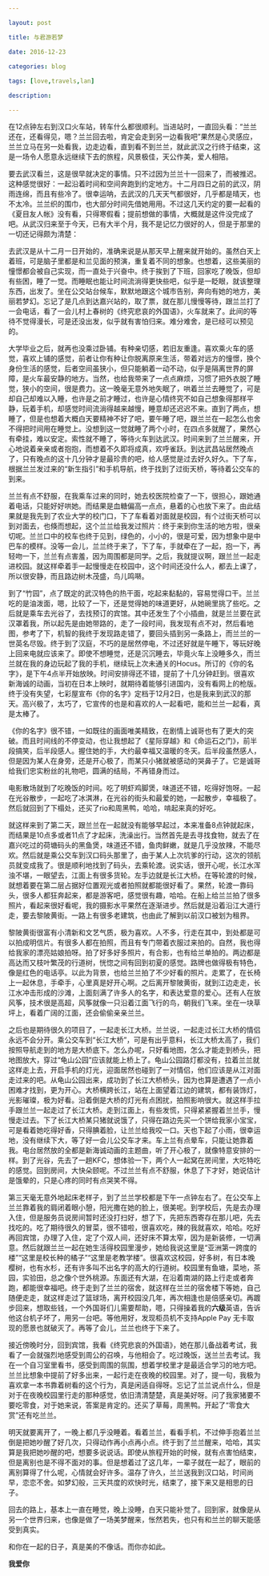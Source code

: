 ```yaml
--- 

layout: post 

title: 与君游若梦

date: 2016-12-23

categories: blog
 
tags: [love,travels,lan]

description: 

---
```


在12点钟左右到汉口火车站，转车什么都很顺利。当进站时，一直回头看：“兰兰还在，还看得见，嗯？兰兰回去啦，肯定会走到另一边看我吧”果然是心灵感应，兰兰立马在另一处看我，边走边看，直到看不到兰兰，就此武汉之行终于结束，这是一场令人愿意永远继续下去的旅程，风景极佳，天公作美，爱人相陪。

要去武汉看兰，这是很早就决定的事情。只不过因为兰兰十一回来了，而被推迟。这种感觉很好：一起沿着时间和空间奔跑到约定地方。十二月四日之前的武汉，阴雨连绵，而且有些冷了。很幸运呐，去武汉的几天天气都很好，几乎都是晴天，也不太冷。兰兰织的围巾，也大部分时间先借她用用。不过这几天约定的要一起看的《夏目友人帐》没有看，只得寒假看；提前想做的事情，大概就是这件没完成了吧。从武汉归来至于今天，已有大半个月，我不是记忆力很好的人，但是于那里的一切还记得颇为清楚：

去武汉是从十二月一日开始的，准确来说是从那天早上醒来就开始的。虽然白天上着班，可是脑子里都是和兰见面的预演，重复着不同的想象。也想着，这些美丽的憧憬都会被自己实现，而一直处于兴奋中。终于挨到了下班，回家吃了晚饭，但却有些困，睡了一觉。而睡眠也能让时间流淌得更快些吧，似乎是一眨眼，就该整理东西，出发了。坐在公交站台候车，默默地跟这个城市告别，奔向有她的地方，美丽若梦幻。忘记了是几点到达嘉兴站的，取了票，就在那儿慢慢等待，跟兰兰打了一会电话，看了一会儿村上春树的《终究悲哀的外国语》，火车就来了。此间的等待不觉得漫长，可是还没出发，似乎就有害怕归来。难分难舍，是已经可以预见的。

大学毕业之后，就再也没乘过卧铺。有种亲切感，若旧友重逢。喜欢乘火车的感觉，喜欢上铺的感觉，前者让你有种让你脱离原来生活，带着对远方的憧憬，换个身份生活的感觉，后者空间虽狭小，但只能躺着一动不动，似乎是隔离世界的屏障，是火车最安静的地方。当然，也给我带来了一点点麻烦，习惯了把外衣脱了睡觉，狭小的空间，很是费力。这一晚毫无意外地失眠了，哄着兰兰去睡觉了，可是却自己却难以入睡，也许是之前才睡过，也许是心情终究不如自己想象得那样平静，玩着手机，却感觉时间流淌得越来越慢，睡意却还迟迟不来。直到了两点，想睡了，但是也想着大概白天要精神不好了吧，要午睡了吧，跟兰兰在一起怎么也舍不得把时间用在睡觉上。没想到这一觉就睡了两个小时，在四点多就醒了，果然心有牵挂，难以安定。索性就不睡了，等待火车到达武汉。时间来到了兰兰醒来，开心地说着亲亲或者抱抱，而想着不久即将成真，欢呼雀跃。到达武昌站居然晚点了，只有晚点的这十几分钟才是最珍贵的吧，给人感觉是过去好久好久。下了车，根据兰兰发过来的“新生指引”和手机导航，终于找到了过街天桥，等待着公交车的到来。

兰兰有点不舒服，在我乘车过来的同时，她去校医院检查了一下，很担心，跟她通着电话，只能好好哄她。而结果是血糖偏高一点点，悬着的心也放下来了。由此结果就是我先到了农业大学的校门口，下了车看着对面就是校园，有个过街天桥可以到对面去，也倏而想起，这个兰兰给我发过照片：终于来到你生活的地方啦，很亲切呢。兰兰口中的校车也终于见到，绿色的，小小的，很是可爱，因为想象中是中巴车的模样。没等一会儿，兰兰终于来了，下了车，手就牵在了一起，抱一下，再轻吻一下，兰兰有点害羞，因为周围都是同学。之后，我就提议啊，跟兰兰一起走进校园。就这样牵着手一起慢慢走在校园中，这个时间还没什么人，都去上课了，所以很安静，而且路边树木茂盛，鸟儿鸣啭。

到了“竹园”，点了既定的武汉特色的热干面，吃起来黏黏的，容易觉得口干。兰兰吃的是油泼面，嗯，比较了一下，还是觉得她的味道更好，从她碗里挑了些吃。之后就是乘车去光谷了，去找预订的宾馆。其中还发生了个小插曲，就是兰兰要在武汉罩着我，所以起先是由她带路的，走了一段时间，我发现有点不对，然后看地图，参考了下，机智的我终于发现路走错了，要回头插到另一条路上，而兰兰的一世英名尽毁。终于到了汉庭，不巧的是居然停电，不过还好就是午睡下，等玩好晚上回来电就应该来了。即使不想睡觉，还是沉沉睡去，毕竟火车上没睡多久，而兰兰就在我的身边玩起了我的手机，继续玩上次未通关的Hocus。所订的《你的名字》，是下午4点半开始放映。时间安排得还不错，提前了十几分钟赶到。很喜欢新海诚的动画，当初在日本上映时，就期待着能够引进国内，没有看网上的枪版。终于没有失望，七彩屋宣布《你的名字》定档于12月2日，也是我来到武汉的那天。高兴极了，太巧了，它宣传的也是和喜欢的人一起看吧，能和兰兰一起看，真是太棒了。

《你的名字》很不错，一如既往的画面唯美精致，在剧情上诚哥也有了更大的突破。而且时间线的不停变动，也让我想起了《星际穿越》和《命运石之门》，前半段搞笑，后半段感人。握住她的手，大约最幸福又温暖的冬天。后半段虽然感人，但是因为某人在身旁，还是开心极了，而某只小猪就被感动的哭鼻子了。它是诚哥给我们忠实粉丝的礼物吧，圆满的结局，不再错身而过。

电影散场就到了吃晚饭的时间。吃了明虾鸡脚煲，味道还不错，吃得好饱呀。一起在光谷散步，一起吃了冰淇淋，在光谷的街头和最爱的她，一起散步，幸福极了。然后就回到了下榻处，还买了rio和周黑鸭，哈哈，啃起来真的好吃。

就这样来到了第二天，跟兰兰在一起就没有能够早起过，本来准备8点钟就起床，而结果是10点多或者11点了才起床，洗澡出行。当然首先是去寻找食物，就去了在嘉兴吃过的荷塘码头的黑鱼煲，味道还不错，鱼肉鲜嫩，就是几乎没放辣，不能尽欢。然后就是乘公交车到汉口码头那里了，由于某人上次坑爹的行动，这次的领航员就变成我了。很是顺利地找到了码头，去乘轮渡。说实话，很开心呢，长江水浑浊不堪，一眼望去，江面上有很多货轮。左手边就是长江大桥。在等轮渡的时候，就想着要在第二层占据好位置观光或者拍照就都能很好看了。果然，轮渡一靠码头，很多人都狂奔起来，都是游客吧，感觉很有趣，哈哈。在船上给兰兰拍了很多照片，看起来很好看呢，我的摄影水平果然在逐渐进步。然后就是沿着沿江大道行走，要去黎陂黄街。一路上有很多老建筑，也由此了解到以前汉口被划为租界。

黎陂黄街很富有小清新和文艺气质，极为喜欢。人不多，行走在其中，到处都是可以拍成明信片。有很多人都在拍照，而且有专门带着衣服过来拍的。自然，我也得给我家的漂亮姑娘拍呀。拍了好多好多照片，有合影，也有给兰单拍的。两边都是高达而又枝叶繁茂的行道树，恍惚之间有回到初夏的感觉。路牌也做得极有特色，像是红色的电话亭。以此为背景，也给兰兰拍了不少好看的照片。走累了，在长椅上一起休息，手牵手，心里真是好开心啊。之后离开黎陂黄街，就到江边走走，长江水冲击形成的沙滩，上面刻满了许多人的名字，和表达爱意的爱心。还有人在放风筝，技术很是高超，风筝就像一只沿着江面飞行的鸟，朝我们飞来。坐在一块草坪上，看着广阔的江面，还会偷偷亲亲兰兰。

之后也是期待很久的项目了，一起走长江大桥。兰兰说，一起走过长江大桥的情侣永远不会分开。乘公交车到“长江大桥”，可是有出乎意料，长江大桥太高了，我们按照导航走到的地方是大桥底下。怎么办呢，只好看地图，怎么才能走到桥头，把地图放大，穿过“龟山公园”应该就能上桥上了。龟山公园路灯都没有，拉着兰兰就这样走上去，开启手机的灯光，迎面居然也碰到了一对情侣，他们应该是从江对面走过来的吧。从龟山公园出来，成功到了长江大桥桥头，因为也算是遭遇了一点小困难才找到，更为开心。大桥横跨长江，站在上面望着江边的建筑，都有装饰灯，光影璀璨，极为好看。沿着倒是大桥的灯光有点困扰，拍照影响很大。就这样手拉手跟兰兰一起走过了长江大桥。走到江面上，有些发慌，只得紧紧握着兰兰手，慢慢走过去。下了长江大桥某只猪就说饿了，只得在路边先买一个饼给我家小宝宝，可是看着她吃得好香，只得腆着脸，让兰兰给我咬一口。天也下起了小雨，很幸运地，没有继续下大，等了好一会儿公交车才来。车上兰有点晕车，只能让她靠着我。电台居然放的全都是新海诚动画的主题曲，听了开心极了，就像特意安排的一样。到了光谷，先去了一趟KFC，想体验一下，两个人一起窝在房间里，大吃特吃的感觉。回到房间，大快朵颐呢。不过兰兰有点不舒服，休息了下才好，她说估计是饿晕的，只是心疼的同时有点哭笑不得。

第三天毫无意外地起床老样子，到了兰兰学校都是下午一点钟左右了。在公交车上兰兰靠着我的肩闭着眼小憩，阳光撒在她的脸上，很美呢。到学校后，先是去办理入住，但是服务员说房间暂时还没打扫好，想了下，先把东西寄存在那儿吧，先去找吃的。吃了期待很久的冒菜，很不错啦，很喜欢吃，辣的我就喜欢，哈哈。吃好再回宾馆，办理了入住，定了个双人间，还好床不算太窄，因为是新装修，一切满意。然后就跟兰兰一起在她生活得校园里漫步，她给我说这里是“亚洲第一跨度的楼”“这里是校长种的橘子”“这里是老教学楼”。很喜欢这校园，好多树，有日本晚樱树，也有水杉，还有许多叫不出名字的高大的行道树。校园里有鱼塘，菜地，茶园，实验田，总之像个世外桃源。东面还有大湖，在沿着南湖的路上行走或者奔跑，都能很幸福吧。终于走到了兰兰的宿舍，就这样在兰兰的宿舍楼下等她，自己随便走走，就这样走过了篮球场，离开校园没几年，再次相逢也是倍感亲切。再踱步回来，想取些钱，一个外国哥们儿需要帮助，嗯，只得操着我的**六级**英语，告诉他这台机子坏了，用另一台吧。等他用好，发现柜员机不支持Apple Pay 无卡取现的愿景也就破灭了。再等了会儿，兰兰也终于下来了。

接近傍晚时分，回到宾馆，我看《终究悲哀的外国语》，她在那儿备战着考试，我看了一会就强烈地感受到周公的召唤，与他相会了。吃过晚饭，送兰兰去考试。我在一个自习室里看书，感受到周围的氛围，想着学校里才是最适合学习的地方吧。兰兰比想象中提前了好多出来，一起行走在夜晚的校园里。对了，提一句，我极为喜欢拿一本书靠着树看的这个行为，真是闲适自得呀。忘记了兰兰说点什么，但是对于在夜晚校园里行走的那种感觉，依旧清清楚楚，真是美好呀。问了我家猪要不要吃零食，对于她来说，答案是肯定的。还买了草莓，周黑鸭。开起了“零食大赏”还有吃兰兰。

明天就要离开了，一晚上都几乎没睡着。看着兰兰，看看手机，不过伸手抱着兰兰倒是把她吵醒了好几次，只得动作再小点再小点。终于到了兰兰醒来，哈哈，其实算是我把她吵醒的吧，想要多说说话。即使从旅程开始的时候，就有点害怕结束，但是离别也是不得不面对的事。但是想着过了这几年，一辈子就在一起了，眼前的离别算得了什么呢，心情就会好许多。温存了许久，兰兰送我到汉口站，时间尚早，恋恋不舍。如梦幻般，三天共度的欢快时光，结束了，接下来又是相思的日子。

回去的路上，基本上一直在睡觉，晚上没睡，白天只能补觉了。回到家，就像是从另一个世界归来，也像是做了一场美梦醒来，怅然若失，也只有和兰兰的聊天能感受到真实。

和你在一起的日子，真是美的不像话。而你亦如此。

**我爱你**
